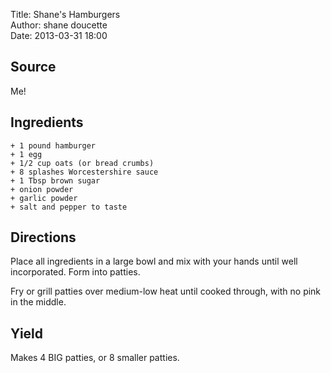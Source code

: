 Title: Shane's Hamburgers  
Author: shane doucette  
Date: 2013-03-31 18:00  


## Source
Me!


## Ingredients
~~~~
+ 1 pound hamburger
+ 1 egg
+ 1/2 cup oats (or bread crumbs)
+ 8 splashes Worcestershire sauce
+ 1 Tbsp brown sugar
+ onion powder
+ garlic powder
+ salt and pepper to taste
~~~~


## Directions
Place all ingredients in a large bowl and mix with your hands until well incorporated.  Form into patties.  

Fry or grill patties over medium-low heat until cooked through, with no pink in the middle. 


## Yield
Makes 4 BIG patties, or 8 smaller patties. 
